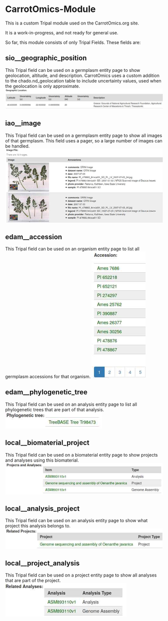 CarrotOmics-Module
==================

This is a custom Tripal module used on the CarrotOmics.org site.

It is a work-in-progress, and not ready for general use.

So far, this module consists of only Tripal Fields. These fields are:

sio__geographic_position
------------------------

This Tripal field can be used on a germplasm entity page to show geolocation,
altitude, and description. CarrotOmics uses a custom addition to the chado.nd_geolocation
table to include uncertainty values, used when the geolocation is only approximate.
![sio__geographic_position example image](/docs/sio__geographic_position_example.jpg?raw=true "Example")

iao__image
----------

This Tripal field can be used on a germplasm entity page to show all images of that
germplasm. This field uses a pager, so a large number of images can be handled.
![iao__image example image](/docs/iao__image_example.jpg?raw=true "Example")

edam__accession
---------------

This Tripal field can be used on an organism entity page to list all germplasm
accessions for that organism.
![edam__accession example image](/docs/edam__accession_example.jpg?raw=true "Example")

edam__phylogenetic_tree
-----------------------

This Tripal field can be used on an analysis entity page to list all phylogenetic
trees that are part of that analysis.
![edam__phylogenetic_tree example image](/docs/edam__phylogenetic_tree_example.jpg?raw=true "Example")


local__biomaterial_project
--------------------------

This Tripal field can be used on a biomaterial entity page to show projects and analyses
using this biomaterial.
![local__biomaterial_project example image](/docs/local__biomaterial_project_example.jpg?raw=true "Example")

local__analysis_project
-----------------------

This Tripal field can be used on an analysis entity page to show what project this
analysis belongs to.
![local__analysis_project example image](/docs/local__analysis_project_example.jpg?raw=true "Example")

local__project_analysis
-----------------------

This Tripal field can be used on a project entity page to show all analyses that
are part of the project.
![local__project_analysis example image](/docs/local__project_analysis_example.jpg?raw=true "Example")
